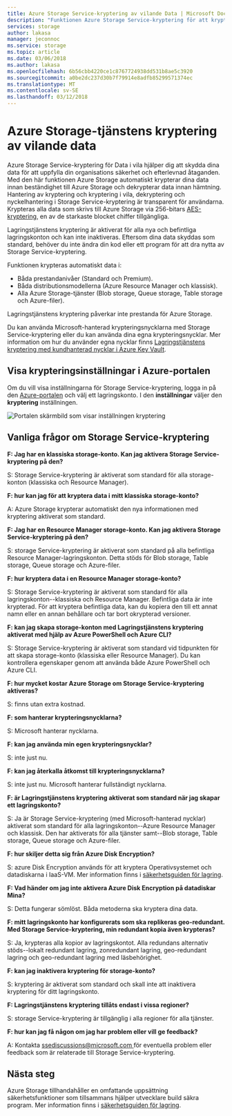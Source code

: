 ```yaml
---
title: Azure Storage Service-kryptering av vilande Data | Microsoft Docs
description: "Funktionen Azure Storage Service-kryptering för att kryptera Azure Blob storage på tjänstsidan när data lagrades och dekryptera den vid hämtning av data."
services: storage
author: lakasa
manager: jeconnoc
ms.service: storage
ms.topic: article
ms.date: 03/06/2018
ms.author: lakasa
ms.openlocfilehash: 6b56cbb4220ce1c8767724938dd531b8ae5c3920
ms.sourcegitcommit: a0be2dc237d30b7f79914e8adfb85299571374ec
ms.translationtype: MT
ms.contentlocale: sv-SE
ms.lasthandoff: 03/12/2018
---
```

# <a name="azure-storage-service-encryption-for-data-at-rest"></a>Azure Storage-tjänstens kryptering av vilande data

Azure Storage Service-kryptering för Data i vila hjälper dig att skydda dina data för att uppfylla din organisations säkerhet och efterlevnad åtaganden. Med den här funktionen Azure Storage automatiskt krypterar dina data innan beständighet till Azure Storage och dekrypterar data innan hämtning. Hantering av kryptering och kryptering i vila, dekryptering och nyckelhantering i Storage Service-kryptering är transparent för användarna. Krypteras alla data som skrivs till Azure Storage via 256-bitars [AES-kryptering](https://en.wikipedia.org/wiki/Advanced_Encryption_Standard), en av de starkaste blocket chiffer tillgängliga.

Lagringstjänstens kryptering är aktiverat för alla nya och befintliga lagringskonton och kan inte inaktiveras. Eftersom dina data skyddas som standard, behöver du inte ändra din kod eller ett program för att dra nytta av Storage Service-kryptering.

Funktionen krypteras automatiskt data i:

- Båda prestandanivåer (Standard och Premium).
- Båda distributionsmodellerna (Azure Resource Manager och klassisk).
- Alla Azure Storage-tjänster (Blob storage, Queue storage, Table storage och Azure-filer). 

Lagringstjänstens kryptering påverkar inte prestanda för Azure Storage.

Du kan använda Microsoft-hanterad krypteringsnycklarna med Storage Service-kryptering eller du kan använda dina egna krypteringsnycklar. Mer information om hur du använder egna nycklar finns [Lagringstjänstens kryptering med kundhanterad nycklar i Azure Key Vault](storage-service-encryption-customer-managed-keys.md).

## <a name="view-encryption-settings-in-the-azure-portal"></a>Visa krypteringsinställningar i Azure-portalen

Om du vill visa inställningarna för Storage Service-kryptering, logga in på den [Azure-portalen](https://portal.azure.com) och välj ett lagringskonto. I den **inställningar** väljer den **kryptering** inställningen.

![Portalen skärmbild som visar inställningen kryptering](./media/storage-service-encryption/image1.png)

## <a name="faq-for-storage-service-encryption"></a>Vanliga frågor om Storage Service-kryptering

**F: Jag har en klassiska storage-konto. Kan jag aktivera Storage Service-kryptering på den?**

S: Storage Service-kryptering är aktiverat som standard för alla storage-konton (klassiska och Resource Manager).

**F: hur kan jag för att kryptera data i mitt klassiska storage-konto?**

A: Azure Storage krypterar automatiskt den nya informationen med kryptering aktiverat som standard. 

**F: Jag har en Resource Manager storage-konto. Kan jag aktivera Storage Service-kryptering på den?**

S: storage Service-kryptering är aktiverat som standard på alla befintliga Resource Manager-lagringskonton. Detta stöds för Blob storage, Table storage, Queue storage och Azure-filer. 

**F: hur kryptera data i en Resource Manager storage-konto?**

S: Storage Service-kryptering är aktiverat som standard för alla lagringskonton--klassiska och Resource Manager. Befintliga data är inte krypterad. För att kryptera befintliga data, kan du kopiera den till ett annat namn eller en annan behållare och tar bort okrypterad versioner. 

**F: kan jag skapa storage-konton med Lagringstjänstens kryptering aktiverat med hjälp av Azure PowerShell och Azure CLI?**

S: Storage Service-kryptering är aktiverat som standard vid tidpunkten för att skapa storage-konto (klassiska eller Resource Manager). Du kan kontrollera egenskaper genom att använda både Azure PowerShell och Azure CLI.

**F: hur mycket kostar Azure Storage om Storage Service-kryptering aktiveras?**

S: finns utan extra kostnad.

**F: som hanterar krypteringsnycklarna?**

S: Microsoft hanterar nycklarna.

**F: kan jag använda min egen krypteringsnycklar?**

S: inte just nu.

**F: kan jag återkalla åtkomst till krypteringsnycklarna?**

S: inte just nu. Microsoft hanterar fullständigt nycklarna.

**F: är Lagringstjänstens kryptering aktiverat som standard när jag skapar ett lagringskonto?**

S: Ja är Storage Service-kryptering (med Microsoft-hanterad nycklar) aktiverat som standard för alla lagringskonton--Azure Resource Manager och klassisk. Den har aktiverats för alla tjänster samt--Blob storage, Table storage, Queue storage och Azure-filer.

**F: hur skiljer detta sig från Azure Disk Encryption?**

S: azure Disk Encryption används för att kryptera Operativsystemet och datadiskarna i IaaS-VM. Mer information finns i [säkerhetsguiden för lagring](../storage-security-guide.md).

**F: Vad händer om jag inte aktivera Azure Disk Encryption på datadiskar Mina?**

S: Detta fungerar sömlöst. Båda metoderna ska kryptera dina data.

**F: mitt lagringskonto har konfigurerats som ska replikeras geo-redundant. Med Storage Service-kryptering, min redundant kopia även krypteras?**

S: Ja, krypteras alla kopior av lagringskontot. Alla redundans alternativ stöds--lokalt redundant lagring, zonredundant lagring, geo-redundant lagring och geo-redundant lagring med läsbehörighet.

**F: kan jag inaktivera kryptering för storage-konto?**

S: kryptering är aktiverat som standard och skall inte att inaktivera kryptering för ditt lagringskonto. 

**F: Lagringstjänstens kryptering tillåts endast i vissa regioner?**

S: storage Service-kryptering är tillgänglig i alla regioner för alla tjänster. 

**F: hur kan jag få någon om jag har problem eller vill ge feedback?**

A: Kontakta [ ssediscussions@microsoft.com ](mailto:ssediscussions@microsoft.com) för eventuella problem eller feedback som är relaterade till Storage Service-kryptering.

## <a name="next-steps"></a>Nästa steg
Azure Storage tillhandahåller en omfattande uppsättning säkerhetsfunktioner som tillsammans hjälper utvecklare build säkra program. Mer information finns i [säkerhetsguiden för lagring](../storage-security-guide.md).
